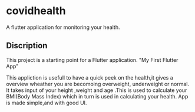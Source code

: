# covidhealth

A flutter application for monitoring your health.

## Discription

This project is a starting point for a Flutter application.
"My First Flutter App"

This appliction is usefull to have a quick peek on the health,it gives a overview wheather you are becomoing overweight, underweight or normal.
It takes input of your height ,weight and age .This is used to calculate your BMI(Body Mass Index) which in turn is used in calculating your health.
App is made simple,and with good UI.



